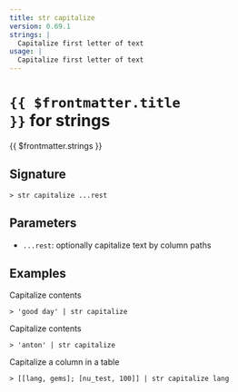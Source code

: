 ```yaml
---
title: str capitalize
version: 0.69.1
strings: |
  Capitalize first letter of text
usage: |
  Capitalize first letter of text
---
```


# <code>{{ $frontmatter.title }}</code> for strings

<div class='command-title'>{{ $frontmatter.strings }}</div>

## Signature

```> str capitalize ...rest```

## Parameters

 -  `...rest`: optionally capitalize text by column paths

## Examples

Capitalize contents
```shell
> 'good day' | str capitalize
```

Capitalize contents
```shell
> 'anton' | str capitalize
```

Capitalize a column in a table
```shell
> [[lang, gems]; [nu_test, 100]] | str capitalize lang
```
